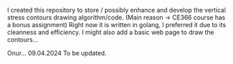 I created this repository to store / possibly enhance and develop the vertical stress contours drawing algorithm/code. 
(Main reason -> CE366 course has a bonus assignment)
Right now it is written in golang, I preferred it due to its cleanness  and efficiency.
I might also add a basic web page to draw the contours...

Onur... 
09.04.2024
To be updated.

